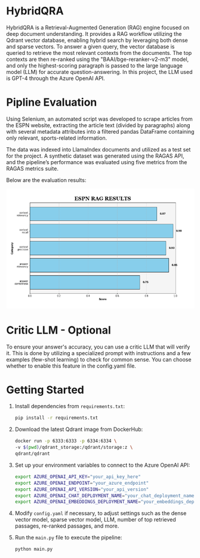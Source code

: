 # HybridQRA

 HybridQRA is a Retrieval-Augmented Generation (RAG) engine focused on deep document understanding. It provides a RAG workflow utilizing the Qdrant vector database, enabling hybrid search by leveraging both dense and sparse vectors. To answer a given query, the vector database is queried to retrieve the most relevant contexts from the documents. The top contexts are then re-ranked using the "BAAI/bge-reranker-v2-m3" model, and only the highest-scoring paragraph is passed to the large language model (LLM) for accurate question-answering. In this project, the LLM used is GPT-4 through the Azure OpenAI API.

# Pipline Evaluation
Using Selenium, an automated script was developed to scrape articles from the ESPN website, extracting the article text (divided by paragraphs) along with several metadata attributes into a filtered pandas DataFrame containing only relevant, sports-related information.

The data was indexed into LlamaIndex documents and utilized as a test set for the project. A synthetic dataset was generated using the RAGAS API, and the pipeline’s performance was evaluated using five metrics from the RAGAS metrics suite.

Below are the evaluation results:

![RAG Stats](./ESPN_RAG_STATS.png)

# Critic LLM - Optional
To ensure your answer's accuracy, you can use a critic LLM that will verify it. This is done by utilizing a specialized prompt with instructions and a few examples (few-shot learning) to check for common sense. You can choose whether to enable this feature in the config.yaml file. 

# Getting Started

1. Install dependencies from `requirements.txt`:
    ```bash
    pip install -r requirements.txt
    ```

2. Download the latest Qdrant image from DockerHub:
    ```bash
    docker run -p 6333:6333 -p 6334:6334 \
    -v $(pwd)/qdrant_storage:/qdrant/storage:z \
    qdrant/qdrant
    ```

3. Set up your environment variables to connect to the Azure OpenAI API:
    ```bash
    export AZURE_OPENAI_API_KEY="your_api_key_here"
    export AZURE_OPENAI_ENDPOINT="your_azure_endpoint"
    export AZURE_OPENAI_API_VERSION="your_api_version"
    export AZURE_OPENAI_CHAT_DEPLOYMENT_NAME="your_chat_deployment_name"
    export AZURE_OPENAI_EMBEDDINGS_DEPLOYMENT_NAME="your_embeddings_deployment_name"
    ```

4. Modify `config.yaml` if necessary, to adjust settings such as the dense vector model, sparse vector model, LLM, number of top retrieved passages, re-ranked passages, and more.

5. Run the `main.py` file to execute the pipeline:
    ```bash
    python main.py
    ```

